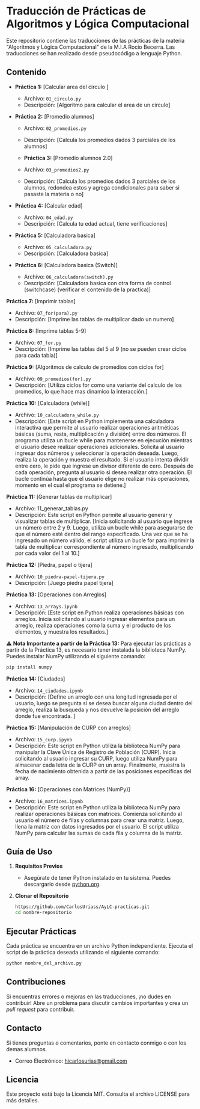 # Traducción de Prácticas de Algoritmos y Lógica Computacional

Este repositorio contiene las traducciones de las prácticas de la materia "Algoritmos y Lógica Computacional" de la M.I.A Rocio Becerra. Las traducciones se han realizado desde pseudocódigo a lenguaje Python.

## Contenido

- **Práctica 1:** [Calcular area del circulo ]
  - Archivo: `01_circulo.py`
  - Descripción: [Algoritmo para calcular el area de un circulo]

- **Práctica 2:** [Promedio alumnos]
  - Archivo: `02_promedios.py`
  - Descripción: [Calcula los promedios dados 3 parciales de los alumnos]

  - **Práctica 3:** [Promedio alumnos 2.0]
  - Archivo: `03_promedios2.py`
  - Descripción: [Calcula los promedios dados 3 parciales de los alumnos, redondea estos y agrega condicionales para saber si pasaste la materia o no]

- **Práctica 4:** [Calcular edad]
  - Archivo: `04_edad.py`
  - Descripción: [Calcula tu edad actual, tiene verificaciones]

- **Práctica 5:** [Calculadora basica]
  - Archivo: `05_calculadora.py`
  - Descripción: [Calculadora basica]

- **Práctica 6:** [Calculadora basica (Switch)]
  - Archivo: `06_calculadora(switch).py`
  - Descripción: [Calculadora basica con otra forma de control (switchcase) (verificar el contenido de la practica)]

 **Práctica 7:** [Imprimir tablas]
  - Archivo: `07_for(para).py`
  - Descripción: [Imprime las tablas de multiplicar dado un numero]

 **Práctica 8:** [Imprime tablas 5-9]
  - Archivo: `07_for.py`
  - Descripción: [Imprime las tablas del 5 al 9 (no se pueden crear ciclos para cada tabla)]

  **Práctica 9:** [Algoritmos de calculo de promedios con ciclos for]
  - Archivo: `09_promedios(for).py`
  - Descripción: [Utiliza ciclos for como una variante del calculo de los promedios, lo que hace mas dinamico la interacción.]

  **Práctica 10:** [Calculadora (while)]
  - Archivo: `10_calculadora_while.py`
  - Descripción: [Este script en Python implementa una calculadora interactiva que permite al usuario realizar operaciones aritméticas básicas (suma, resta, multiplicación y división) entre dos números. El programa utiliza un bucle while para mantenerse en ejecución mientras el usuario desee realizar operaciones adicionales. Solicita al usuario ingresar dos números y seleccionar la operación deseada. Luego, realiza la operación y muestra el resultado. Si el usuario intenta dividir entre cero, le pide que ingrese un divisor diferente de cero. Después de cada operación, pregunta al usuario si desea realizar otra operación. El bucle continúa hasta que el usuario elige no realizar más operaciones, momento en el cual el programa se detiene.]

  **Práctica 11:** [Generar tablas de multiplicar]
  - Archivo: 11_generar_tablas.py
  - Descripción: Este script en Python permite al usuario generar y visualizar tablas de multiplicar. [Inicia solicitando al usuario que ingrese un número entre 2 y 9. Luego, utiliza un bucle while para asegurarse de que el número esté dentro del rango especificado. Una vez que se ha ingresado un número válido, el script utiliza un bucle for para imprimir la tabla de multiplicar correspondiente al número ingresado, multiplicando por cada valor del 1 al 10.]

  **Práctica 12:** [Piedra, papel o tijera]
  - Archivo: `10_piedra-papel-tijera.py`
  - Descripción: [Juego piedra papel tijera]

  **Práctica 13:** [Operaciones con Arreglos]
  - Archivo: `13_arrays.ipynb`
  - Descripción: [Este script en Python realiza operaciones básicas con arreglos. Inicia solicitando al usuario ingresar elementos para un arreglo, realiza operaciones como la suma y el producto de los elementos, y muestra los resultados.]

  ⚠️ **Nota Importante a partir de la Práctica 13:**
  Para ejecutar las prácticas a partir de la Práctica 13, es necesario tener instalada la biblioteca NumPy. Puedes instalar NumPy utilizando el siguiente comando:

  ```bash
  pip install numpy
  ```
**Práctica 14:** [Ciudades]
  - Archivo: `14_ciudades.ipynb`
  - Descripción: [Define un arreglo con una longitud ingresada por el usuario, luego se pregunta si se desea buscar alguna ciudad dentro del arreglo, realiza la busqueda y nos devuelve la posición del arreglo donde fue encontrada. ]


  **Práctica 15:** [Manipulación de CURP con arreglos]
  - Archivo: `15_curp.ipynb`
  - Descripción: Este script en Python utiliza la biblioteca NumPy para manipular la Clave Única de Registro de Población (CURP). Inicia solicitando al usuario ingresar su CURP, luego utiliza NumPy para almacenar cada letra de la CURP en un array. Finalmente, muestra la fecha de nacimiento obtenida a partir de las posiciones específicas del array.

  **Práctica 16:** [Operaciones con Matrices (NumPy)]
  - Archivo: `16_matrices.ipynb`
  - Descripción: Este script en Python utiliza la biblioteca NumPy para realizar operaciones básicas con matrices. Comienza solicitando al usuario el número de filas y columnas para crear una matriz. Luego, llena la matriz con datos ingresados por el usuario. El script utiliza NumPy para calcular las sumas de cada fila y columna de la matriz. 

 

## Guía de Uso

1. **Requisitos Previos**
   - Asegúrate de tener Python instalado en tu sistema. Puedes descargarlo desde [python.org](https://www.python.org/).

2. **Clonar el Repositorio**
   ```bash
   https://github.com/CarlosUriass/AyLC-practicas.git
   cd nombre-repositorio

## Ejecutar Prácticas

Cada práctica se encuentra en un archivo Python independiente. Ejecuta el script de la práctica deseada utilizando el siguiente comando:

```bash
python nombre_del_archivo.py
```

## Contribuciones

Si encuentras errores o mejoras en las traducciones, ¡no dudes en contribuir! Abre un problema para discutir cambios importantes y crea un *pull request* para contribuir.

## Contacto

Si tienes preguntas o comentarios, ponte en contacto conmigo o con los demas alumnos.
- Correo Electrónico: [hicarlosurias@gmail.com](mailto:hicarlosurias@gmail.com)

## Licencia

Este proyecto está bajo la Licencia MIT. Consulta el archivo LICENSE para más detalles.
